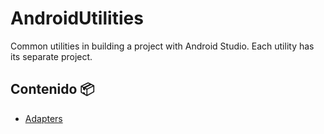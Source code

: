 # AndroidUtilities
Common utilities in building a project with Android Studio. Each utility has its separate project.

## Contenido :package:
* [Adapters](https://github.com/vanskarner/AndroidUtilities/blob/master/info/Adapters.md)
